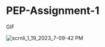 # PEP-Assignment-1


GIF 

![scrnli_1_19_2023_7-09-42 PM](https://user-images.githubusercontent.com/93530864/213465800-ca5ff5e3-76be-4f34-8e89-a93c96fb9b12.gif)
